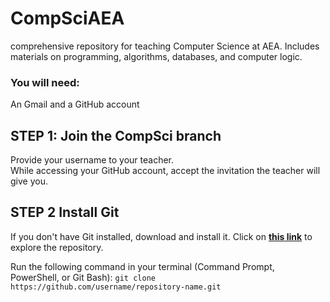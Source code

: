 # CompSciAEA
 comprehensive repository for teaching Computer Science at AEA. Includes materials on programming, algorithms, databases, and computer logic.

### You will need:
An Gmail and a GitHub account

## STEP 1: Join the CompSci branch

Provide your username to your teacher.  
While accessing your GitHub account, accept the invitation the teacher will give you.  

## STEP 2 Install Git
If you don't have Git installed, download and install it. Click on **[this link]([https://github.com](https://git-scm.com/downloads))** to explore the repository.

Run the following command in your terminal (Command Prompt, PowerShell, or Git Bash):
`git clone https://github.com/username/repository-name.git`


